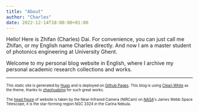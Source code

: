 ```yaml
---
title: "About"
author: "Charles"
date: 2022-12-14T18:00:00+01:00
---
```


Hello! Here is Zhifan (Charles) Dai. For convenience, you can just call me Zhifan, or my English name Charles directly. And now I am a master student of photonics engineering at University Ghent.

Welcome to my personal blog website in English, where I archive my personal academic research collections and works.



---



<font size=1>This static site is generated by [Hugo](http://gohugo.io/) and is deployed on [Github Pages](https://pages.github.com/). This blog is using [Clean White](https://themes.gohugo.io/themes/hugo-theme-cleanwhite/) as the theme, thanks to [zhaohuabing](https://www.zhaohuabing.com)  for such great works.</font>

<font size=1>The [head figure](https://images.nasa.gov/details-carina_nebula) of  website is taken by the Near-Infrared Camera (NIRCam) on [NASA](https://images.nasa.gov)'s James Webb Space Telescope, it is the star-forming region NGC 3324 in the Carina Nebula.</font>
